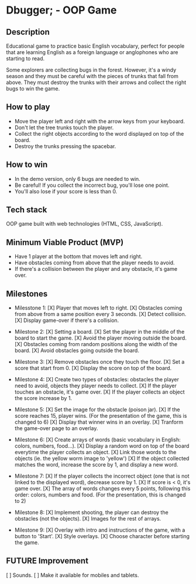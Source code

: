 # Dbugger; - OOP Game

## Description

Educational game to practice basic English vocabulary, perfect for people that are learning English as a foreign language or anglophones who are starting to read.

Some explorers are collecting bugs in the forest. However, it's a windy season and they must be careful with the pieces of trunks that fall from above. They must destroy the trunks with their arrows and collect the right bugs to win the game.

## How to play

- Move the player left and right with the arrow keys from your keyboard.
- Don't let the tree trunks touch the player.
- Collect the right objects according to the word displayed on top of the board.
- Destroy the trunks pressing the spacebar.

## How to win

- In the demo version, only 6 bugs are needed to win.
- Be careful! If you collect the incorrect bug, you'll lose one point.
- You'll also lose if your score is less than 0.

## Tech stack

OOP game built with web technologies (HTML, CSS, JavaScript).

## Minimum Viable Product (MVP)

- Have 1 player at the bottom that moves left and right.
- Have obstacles coming from above that the player needs to avoid.
- If there's a collision between the player and any obstacle, it's game over.

## Milestones

- Milesstone 1:
  [X] Player that moves left to right.
  [X] Obstacles coming from above from a same position every 3 seconds.
  [X] Detect collision.
  [X] Display game-over if there's a collision.

- Milestone 2:
  [X] Setting a board.
  [X] Set the player in the middle of the board to start the game.
  [X] Avoid the player moving outside the board.
  [X] Obstacles coming from random positions along the width of the board.
  [X] Avoid obstacles going outside the board.

- Milestone 3:
  [X] Remove obstacles once they touch the floor.
  [X] Set a score that start from 0.
  [X] Display the score on top of the board.

- Milestone 4:
  [X] Create two types of obstacles: obstacles the player need to avoid, objects they player needs to collect.
  [X] If the player touches an obstacle, it's game over.
  [X] If the player collects an object the score increase by 1.

- Milestone 5:
  [X] Set the image for the obstacle (poison jar).
  [X] If the score reaches 15, player wins. (For the presentation of the game, this is changed to 6)
  [X] Display that winner wins in an overlay.
  [X] Tranform the game-over page to an overlay.

- Milestone 6:
  [X] Create arrays of words (basic vocabulary in English: colors, numbers, food...).
  [X] Display a random word on top of the board everytime the player collects an object.
  [X] Link those words to the objects (ie. the yellow worm image to 'yellow')
  [X] If the object collected matches the word, increase the score by 1, and display a new word.

- Milestone 7:
  [X] If the player collects the incorrect object (one that is not linked to the displayed word), decrease score by 1.
  [X] If score is < 0, it's game over.
  [X] The array of words changes every 5 points, following this order: colors, numbers and food. (For the presentation, this is changed to 2)

- Milestone 8:
  [X] Implement shooting, the player can destroy the obstacles (not the objects).
  [X] Images for the rest of arrays.

- Milestone 9:
  [X] Overlay with intro and instructions of the game, with a button to 'Start'.
  [X] Style overlays.
  [X] Choose character before starting the game.

## FUTURE Improvement

[ ] Sounds.
[ ] Make it available for mobiles and tablets.
